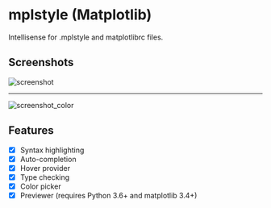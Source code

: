 # mplstyle (Matplotlib)

Intellisense for .mplstyle and matplotlibrc files.

## Screenshots

![screenshot](https://raw.githubusercontent.com/yy0931/vscode-mplstyle/master/screenshot.png)

---

![screenshot_color](https://raw.githubusercontent.com/yy0931/vscode-mplstyle/master/color_provider.png)

## Features
- [x] Syntax highlighting
- [x] Auto-completion
- [x] Hover provider
- [x] Type checking
- [x] Color picker
- [x] Previewer (requires Python 3.6+ and matplotlib 3.4+)
